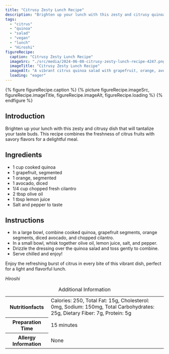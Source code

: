 ```yaml
---
title: "Citrusy Zesty Lunch Recipe"
description: "Brighten up your lunch with this zesty and citrusy quinoa salad recipe. Fresh grapefruit, orange, and avocado come together for a refreshing and flavorful meal."
tags:
  - "citrus"
  - "quinoa"
  - "salad"
  - "vegan"
  - "lunch"
  - "Hiroshi"
figureRecipe: 
  caption: "Citrusy Zesty Lunch Recipe"
  imageSrc: "./src/media/2024-06-08-citrusy-zesty-lunch-recipe-4247.png"
  imageTitle: "Citrusy Zesty Lunch Recipe"
  imageAlt: "A vibrant citrus quinoa salad with grapefruit, orange, avocado, cilantro, and lemon dressing on a clean table."
  loading: "eager"
---
```


{% figure figureRecipe.caption %}
{% picture figureRecipe.imageSrc, figureRecipe.imageTitle, figureRecipe.imageAlt, figureRecipe.loading %}
{% endfigure %}

## Introduction

Brighten up your lunch with this zesty and citrusy dish that will tantalize your taste buds. This recipe combines the freshness of citrus fruits with savory flavors for a delightful meal.

## Ingredients

- 1 cup cooked quinoa
- 1 grapefruit, segmented
- 1 orange, segmented
- 1 avocado, diced
- 1/4 cup chopped fresh cilantro
- 2 tbsp olive oil
- 1 tbsp lemon juice
- Salt and pepper to taste

## Instructions

- In a large bowl, combine cooked quinoa, grapefruit segments, orange segments, diced avocado, and chopped cilantro.
- In a small bowl, whisk together olive oil, lemon juice, salt, and pepper.
- Drizzle the dressing over the quinoa salad and toss gently to combine.
- Serve chilled and enjoy!

Enjoy the refreshing burst of citrus in every bite of this vibrant dish, perfect for a light and flavorful lunch.

*Hiroshi*

<table><caption class='sr-only'>Additional Information</caption><tr><th>Nutritionfacts</th><td>Calories: 250, Total Fat: 15g, Cholesterol: 0mg, Sodium: 150mg, Total Carbohydrates: 25g, Dietary Fiber: 7g, Protein: 5g&nbsp;</td></tr><tr><th>Preparation Time</th><td>15 minutes&nbsp;</td></tr><tr><th>Allergy Information</th><td>None&nbsp;</td></tr></table>

